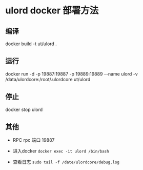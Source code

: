 # ulord docker 部署方法
## 编译
docker build -t ut/ulord .

## 运行
docker run -d -p 19887:19887 -p 19889:19889 --name ulord -v /data/ulordcore:/root/.ulordcore ut/ulord

## 停止
docker stop ulord

## 其他
* RPC
 rpc 端口 19887

* 进入docker
 `docker exec -it ulord /bin/bash`

* 查看日志
 `sudo tail -f /date/ulordcore/debug.log`
